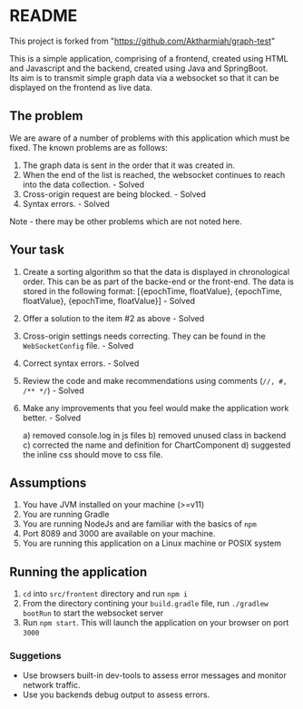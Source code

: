 # README

This project is forked from "https://github.com/Aktharmiah/graph-test"

This is a simple application, comprising of a frontend, created using HTML and Javascript and the backend, created using Java and SpringBoot.<br />
Its aim is to transmit simple graph data via a websocket so that it can be displayed on the frontend as live data.


## The problem

We are aware of a number of problems with this application which must be fixed. The known problems are as follows:

1) The graph data is sent in the order that it was created in. 
2) When the end of the list is reached, the websocket continues to reach into the data collection. - Solved
3) Cross-origin request are being blocked. - Solved
4) Syntax errors. - Solved

Note - there may be other problems which are not noted here.

## Your task
1) Create a sorting algorithm so that the data is displayed in chronological order. This can be as part of the backe-end or the front-end. The data is 
   stored in the following format: [{epochTime, floatValue}, {epochTime, floatValue}, {epochTime, floatValue}] - Solved
3) Offer a solution to the item #2 as above - Solved
4) Cross-origin settings needs correcting. They can be found in the `WebSocketConfig` file. - Solved
5) Correct syntax errors. - Solved
6) Review the code and make recommendations using comments (`//, #, /** */`) - Solved
7) Make any improvements that you feel would make the application work better. - Solved
	
	a) removed console.log in js files
	b) removed unused class in backend
	c) corrected the name and definition for ChartComponent
	d) suggested the inline css should move to css file.


## Assumptions
1) You have JVM installed on your machine (>=v11)
2) You are running Gradle
3) You are running NodeJs and are familiar with the basics of `npm`
4) Port 8089 and 3000 are available on your machine.
5) You are running this application on a Linux machine or POSIX system


## Running the application
1) `cd` into `src/frontent` directory and run `npm i`
2) From the directory contining your `build.gradle` file, run `./gradlew bootRun` to start the websocket server
3) Run `npm start`. This will launch the application on your browser on port `3000`

### Suggetions

- Use browsers built-in dev-tools to assess error messages and monitor network traffic.
- Use you backends debug output to assess errors.
